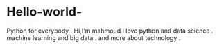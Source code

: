 # Hello-world-
Python for everybody .
Hi,I'm mahmoud I love python and data science .
machine learning and big data . 
and more about technology .
